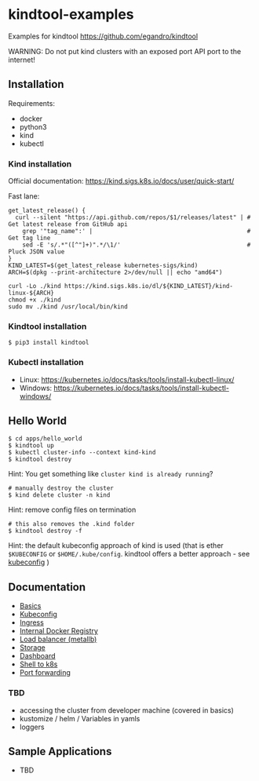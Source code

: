 # kindtool-examples

Examples for kindtool <https://github.com/egandro/kindtool>

WARNING: Do not put kind clusters with an exposed port API port to the internet!

## Installation

Requirements:

- docker
- python3
- kind
- kubectl

### Kind installation

Official documentation: <https://kind.sigs.k8s.io/docs/user/quick-start/>

Fast lane:


```
get_latest_release() {
  curl --silent "https://api.github.com/repos/$1/releases/latest" | # Get latest release from GitHub api
    grep '"tag_name":' |                                            # Get tag line
    sed -E 's/.*"([^"]+)".*/\1/'                                    # Pluck JSON value
}
KIND_LATEST=$(get_latest_release kubernetes-sigs/kind)
ARCH=$(dpkg --print-architecture 2>/dev/null || echo "amd64")

curl -Lo ./kind https://kind.sigs.k8s.io/dl/${KIND_LATEST}/kind-linux-${ARCH}
chmod +x ./kind
sudo mv ./kind /usr/local/bin/kind
```

### Kindtool installation

```
$ pip3 install kindtool
```

### Kubectl installation

- Linux: https://kubernetes.io/docs/tasks/tools/install-kubectl-linux/
- Windows: https://kubernetes.io/docs/tasks/tools/install-kubectl-windows/

## Hello World

```
$ cd apps/hello_world
$ kindtool up
$ kubectl cluster-info --context kind-kind
$ kindtool destroy
```

Hint: You get something like `cluster kind is already running`?

```
# manually destroy the cluster
$ kind delete cluster -n kind
```

Hint: remove config files on termination

```
# this also removes the .kind folder
$ kindtool destroy -f
```

Hint: the default kubeconfig approach of kind is used (that is ether `$KUBECONFIG` or `$HOME/.kube/config`. kindtool offers a better approach - see [kubeconfig](docs/kubeconfig.md) )

## Documentation

- [Basics](docs/basics.md)
- [Kubeconfig](docs/kubeconfig.md)
- [Ingress](docs/ingress.md)
- [Internal Docker Registry](docs/intenal-registry.md)
- [Load balancer (metallb)](docs/metallb.md)
- [Storage](docs/storage.md)
- [Dashboard](docs/dashboard.md)
- [Shell to k8s](docs/shell.md)
- [Port forwarding](docs/portforwarding.md)

### TBD

- accessing the cluster from developer machine (covered in basics)
- kustomize / helm / Variables in yamls
- loggers

## Sample Applications

- TBD

